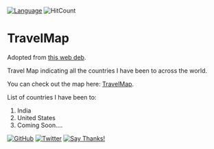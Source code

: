 [![Language](https://img.shields.io/badge/Made%20with-SAS-blue.svg)](#technologies-and-tools)
![HitCount](http://hits.dwyl.io/harshbg/Shaving-Blades-Analysis.svg)

# TravelMap
Adopted from [this web deb](https://jekyller.github.io/TravelMap/).

Travel Map indicating all the countries I have been to across the world. 

You can check out the map here: [TravelMap](https://www.gupta-harsh.com/map/).

List of countries I have been to:

 1. India
 2. United States
 3. Coming Soon....

[![GitHub](https://img.shields.io/github/followers/harshbg.svg?style=social)](http://bit.ly/2HYQaL1)
[![Twitter](https://img.shields.io/twitter/follow/harshbg.svg?style=social)](http://bit.ly/2VHxROX)
[![Say Thanks!](https://img.shields.io/badge/Say-Thanks!-yellow.svg)](http://bit.ly/2M0s0Vu)


